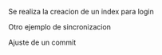 Se realiza la creacion de un index para login


Otro ejemplo de sincronizacion




Ajuste de un commit
